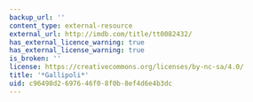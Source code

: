 ```yaml
---
backup_url: ''
content_type: external-resource
external_url: http://imdb.com/title/tt0082432/
has_external_licence_warning: true
has_external_license_warning: true
is_broken: ''
license: https://creativecommons.org/licenses/by-nc-sa/4.0/
title: '*Gallipoli*'
uid: c96498d2-6976-46f0-8f0b-8ef4d6e4b3dc
---
```

